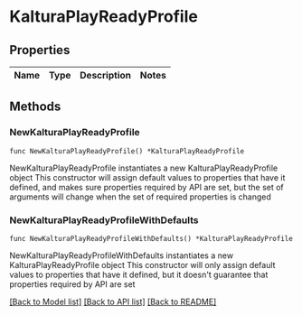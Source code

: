 # KalturaPlayReadyProfile

## Properties

Name | Type | Description | Notes
------------ | ------------- | ------------- | -------------

## Methods

### NewKalturaPlayReadyProfile

`func NewKalturaPlayReadyProfile() *KalturaPlayReadyProfile`

NewKalturaPlayReadyProfile instantiates a new KalturaPlayReadyProfile object
This constructor will assign default values to properties that have it defined,
and makes sure properties required by API are set, but the set of arguments
will change when the set of required properties is changed

### NewKalturaPlayReadyProfileWithDefaults

`func NewKalturaPlayReadyProfileWithDefaults() *KalturaPlayReadyProfile`

NewKalturaPlayReadyProfileWithDefaults instantiates a new KalturaPlayReadyProfile object
This constructor will only assign default values to properties that have it defined,
but it doesn't guarantee that properties required by API are set


[[Back to Model list]](../README.md#documentation-for-models) [[Back to API list]](../README.md#documentation-for-api-endpoints) [[Back to README]](../README.md)


